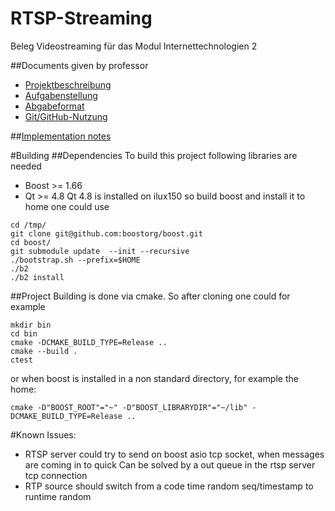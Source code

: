 # RTSP-Streaming
Beleg Videostreaming für das Modul Internettechnologien 2

##Documents given by professor

* [Projektbeschreibung](Projektbeschreibung.md)
* [Aufgabenstellung](Aufgabenstellung.md)
* [Abgabeformat](Abgabeformat.md)
* [Git/GitHub-Nutzung](git.md)

##[Implementation notes](doc/notes.md)

#Building
##Dependencies
To build this project following libraries are needed
*   Boost >= 1.66
*   Qt >= 4.8
Qt 4.8 is installed on ilux150 so build boost and install it to home one could use 
```
cd /tmp/
git clone git@github.com:boostorg/boost.git
cd boost/
git submodule update  --init --recursive
./bootstrap.sh --prefix=$HOME
./b2 
./b2 install
```

##Project
Building is done via cmake.
So after cloning one could for example
```
mkdir bin
cd bin
cmake -DCMAKE_BUILD_TYPE=Release ..
cmake --build .
ctest
```
or when boost is installed in a non standard directory, for example the home:
```
cmake -D"BOOST_ROOT"="~" -D"BOOST_LIBRARYDIR"="~/lib" -DCMAKE_BUILD_TYPE=Release ..
```

#Known Issues:
- RTSP server could try to send on boost asio tcp socket, when messages are coming in to quick
Can be solved by a out queue in the rtsp server tcp connection
- RTP source should switch from a code time random seq/timestamp to runtime random


